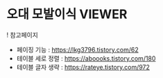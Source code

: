 # 오대 모발이식 VIEWER

! 참고페이지
* 페이징 기능 : https://lkg3796.tistory.com/62
* 테이블 세로 정렬 : https://aboooks.tistory.com/180
* 테이블 글자 생략 : https://rateye.tistory.com/972